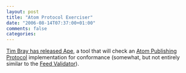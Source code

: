 ```yaml
---
layout: post
title: "Atom Protocol Exerciser"
date: "2006-08-14T07:37:00+01:00"
comments: false
categories: 
---
```


<p><a href="http://www.tbray.org/ongoing/When/200x/2006/08/11/Meet-the-Ape">Tim Bray has released Ape</a>, a tool that will check an <a href="http://www.ietf.org/internet-drafts/draft-ietf-atompub-protocol-09.txt">Atom Publishing Protocol</a> implementation for conformance (somewhat, but not entirely similar to the <a href="http://feedvalidator.org/">Feed Validator</a>).</p>



